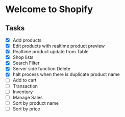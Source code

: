 # Welcome to Shopify

## Tasks 
- [x] Add products
- [x] Edit products with realtime product preview
- [x] Realtime product update from Table
- [x] Shop lists
- [x] Search Filter
- [x] Server side function Delete
- [x] halt process when there is duplicate product name
- [ ] Add to cart
- [ ] Transaction
- [ ] Inventory
- [ ] Manage Sales
- [ ] Sort by product name
- [ ] Sort by price
